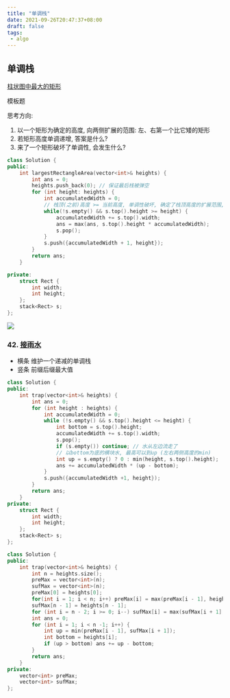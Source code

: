 ```yaml
---
title: "单调栈"
date: 2021-09-26T20:47:37+08:00
draft: false
tags:
 - algo
---
```


## 单调栈

[柱状图中最大的矩形](https://leetcode-cn.com/problems/largest-rectangle-in-histogram/)

模板题

思考方向:
1. 以一个矩形为确定的高度, 向两侧扩展的范围: 左、右第一个比它矮的矩形
2. 若矩形高度单调递增, 答案是什么?
3. 来了一个矩形破坏了单调性, 会发生什么?

```cpp
class Solution {
public:
    int largestRectangleArea(vector<int>& heights) {
        int ans = 0;
        heights.push_back(0); // 保证最后栈被弹空
        for (int height: heights) {
            int accumulatedWidth = 0;
            // 栈顶(之前)高度 >= 当前高度, 单调性破坏, 确定了栈顶高度的扩展范围, 需要删除栈顶
            while(!s.empty() && s.top().height >= height) {
                accumulatedWidth += s.top().width;
                ans = max(ans, s.top().height * accumulatedWidth);
                s.pop();
            }
            s.push({accumulatedWidth + 1, height});
        }
        return ans;
    }

private:
    struct Rect {
        int width;
        int height;
    };
    stack<Rect> s;
};
```
![](https://gtd-imgs-md.oss-cn-beijing.aliyuncs.com/imgs/20210926220856.png)

### 42. [接雨水](https://leetcode-cn.com/problems/trapping-rain-water/)
- 横条 维护一个递减的单调栈
- 竖条 前缀后缀最大值

```cpp
class Solution {
public:
    int trap(vector<int>& heights) {
        int ans = 0;
        for (int height : heights) {
            int accumulatedWidth = 0;
            while (!s.empty() && s.top().height <= height) {
                int bottom = s.top().height;
                accumulatedWidth += s.top().width;
                s.pop();
                if (s.empty()) continue; // 水从左边流走了
                // 以bottom为底的横块水, 最高可以到up (左右两侧高度的min)
                int up = s.empty() ? 0 : min(height, s.top().height);
                ans += accumulatedWidth * (up - bottom);
            }
            s.push({accumulatedWidth +1, height});
        }
        return ans;
    }
private:
    struct Rect {
        int width;
        int height;
    };
    stack<Rect> s;
};
```

```cpp
class Solution {
public:
    int trap(vector<int>& heights) {
        int n = heights.size();
        preMax = vector<int>(n);
        sufMax = vector<int>(n);
        preMax[0] = heights[0];
        for(int i = 1; i < n; i++) preMax[i] = max(preMax[i - 1], heights[i]);
        sufMax[n - 1] = heights[n - 1];
        for (int i = n - 2; i >= 0; i--) sufMax[i] = max(sufMax[i + 1], heights[i]);
        int ans = 0;
        for (int i = 1; i < n -1; i++) {
            int up = min(preMax[i - 1], sufMax[i + 1]);
            int bottom = heights[i];
            if (up > bottom) ans += up - bottom;
        }
        return ans;
    }
private:
    vector<int> preMax;
    vector<int> sufMax;
};
```